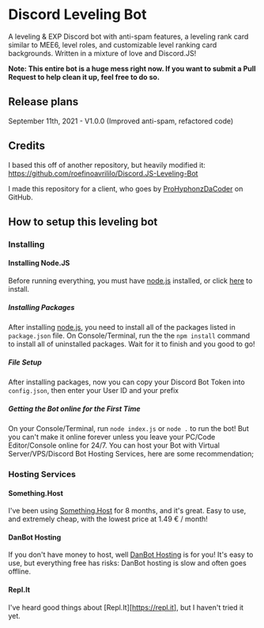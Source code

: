 # Discord Leveling Bot
A leveling &amp; EXP Discord bot with anti-spam features, a leveling rank card similar to MEE6, level roles, and customizable level ranking card backgrounds. Written in a mixture of love and Discord.JS!

<b>Note: This entire bot is a huge mess right now. If you want to submit a Pull Request to help clean it up, feel free to do so.</b>

## Release plans
September 11th, 2021 - V1.0.0 (Improved anti-spam, refactored code)

## Credits
I based this off of another repository, but heavily modified it: https://github.com/roefinoavrililo/Discord.JS-Leveling-Bot

I made this repository for a client, who goes by [ProHyphonzDaCoder](https://github.com/ProHyphonzDaCoder) on GitHub.

## How to setup this leveling bot

### Installing

#### Installing Node.JS
Before running everything, you must have [node.js](https://nodejs.org/en/download/) installed, or click [here](https://nodejs.org/en/download/) to install.


##### Installing Packages
After installing [node.js](https://nodejs.org/en/download/), you need to install all of the packages listed in `package.json` file. On Console/Terminal, run the the `npm install` command to install all of uninstalled packages. Wait for it to finish and you good to go!

##### File Setup
After installing packages, now you can copy your Discord Bot Token into `config.json`, then enter your User ID and your prefix

##### Getting the Bot online for the First Time
On your Console/Terminal, run `node index.js` or `node .` to run the bot! But you can't make it online forever unless you leave your PC/Code Editor/Console online for 24/7. You can host your Bot with Virtual Server/VPS/Discord Bot Hosting Services, here are some recommendation;


### Hosting Services

#### Something.Host
I've been using [Something.Host](https://something.host/en/) for 8 months, and it's great. Easy to use, and extremely cheap, with the lowest price at 1.49 € / month!

#### DanBot Hosting
If you don't have money to host, well [DanBot Hosting](https://discord.gg/dbh) is for you! It's easy to use, but everything free has risks: DanBot hosting is slow and often goes offline.

#### Repl.It
I've heard good things about [Repl.It][https://repl.it], but I haven't tried it yet.

